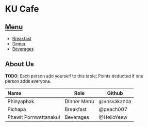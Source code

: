 # KU Cafe

## [Menu](Menu.md)
- [Breakfast](Menu.md#Breakfast)
- [Dinner](Menu.md#Dinner)
- [Beverages](Menu.md#Beverages)


## About Us

**TODO**: Each person add yourself to this table; Points deducted if one person adds everyone.

| Name       | Role        | Github          |
|:-----------|-------------|-----------------|
| Phinyaphak | Dinner Menu | @vnsvakanda      |
| Pichapa   | Breakfast | @peach007
| Phawit Pornwattanakul | Beverages | @HelloYeew |

